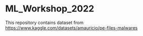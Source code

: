 # ML_Workshop_2022

This repository contains dataset from https://www.kaggle.com/datasets/amauricio/pe-files-malwares
